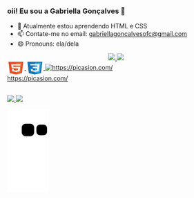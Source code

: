 ### oii! Eu sou a Gabriella Gonçalves 👋

- 🌱 Atualmente estou aprendendo HTML e CSS
- 📫 Contate-me no email: gabriellagoncalvesofc@gmail.com
- 😄 Pronouns: ela/dela

<div align="center">
  <a href="https://github.com/gabbigoncalves">
  <img height="180em" src="https://github-readme-stats.vercel.app/api?username=gabbigoncalves&show_icons=true&theme=dracula&include_all_commits=true&count_private=true"/>
  <img height="180em" src="https://github-readme-stats.vercel.app/api/top-langs/?username=gabbigoncalves&layout=compact&langs_count=7&theme=dracula"/>
</div>
<img align="center" alt="Gabbi-HTML" height="30" width="40" src="https://raw.githubusercontent.com/devicons/devicon/master/icons/html5/html5-original.svg">
<img align="center" alt="Gabbi-CSS" height="30" width="40" src="https://raw.githubusercontent.com/devicons/devicon/master/icons/css3/css3-original.svg">
<a href="https://picasion.com/"><img src="https://i.picasion.com/pic92/c3444f0aafb6481d8c5b3ac209e35863.gif" align="hight" width="150" height="160" border="0" alt="https://picasion.com/" /></a><br /><a href="https://picasion.com/">https://picasion.com/</a>

##

<div>
  <a href = "mailto:contatogabriellagoncalvesofc@gmail.com"><img src="https://img.shields.io/badge/-Gmail-%23333?style=for-the-badge&logo=gmail&logoColor=white" target="_blank"> </a>
  <a href="https://www.linkedin.com/in/gabriella-gonçalves-74b37a22b" target="_blank"><img src="https://img.shields.io/badge/-LinkedIn-%230077B5?style=for-the-   badge&logo=linkedin&logoColor=white" target="_blank"></a>

 ![Snake animation](https://github.com/gabbigoncalves/gabbigoncalves/blob/output/github-contribution-grid-snake.svg) 
  
</div>
